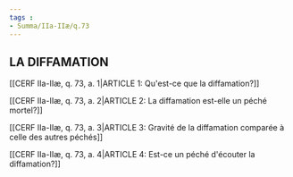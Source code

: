 ```yaml
---
tags : 
- Summa/IIa-IIæ/q.73
---
```


## LA DIFFAMATION

[[CERF IIa-IIæ, q. 73, a. 1|ARTICLE 1: Qu'est-ce que la diffamation?]]

[[CERF IIa-IIæ, q. 73, a. 2|ARTICLE 2: La diffamation est-elle un péché mortel?]]

[[CERF IIa-IIæ, q. 73, a. 3|ARTICLE 3: Gravité de la diffamation comparée à celle des autres péchés]]

[[CERF IIa-IIæ, q. 73, a. 4|ARTICLE 4: Est-ce un péché d'écouter la diffamation?]]

